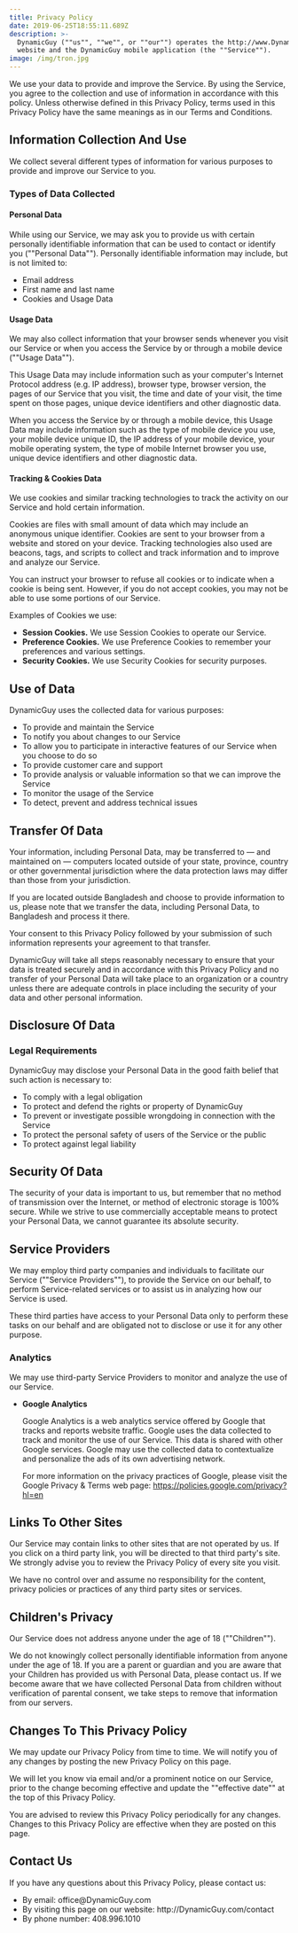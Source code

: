 ```yaml
---
title: Privacy Policy
date: 2019-06-25T18:55:11.689Z
description: >-
  DynamicGuy (""us"", ""we"", or ""our"") operates the http://www.DynamicGuy.com
  website and the DynamicGuy mobile application (the ""Service"").
image: /img/tron.jpg
---
```

<p>We use your data to provide and improve the Service. By using the Service, you agree to the collection and use of information in accordance with this policy. Unless otherwise defined in this Privacy Policy, terms used in this Privacy Policy have the same meanings as in our Terms and Conditions.</p>

<h2>Information Collection And Use</h2>

<p>We collect several different types of information for various purposes to provide and improve our Service to you.</p>

<h3>Types of Data Collected</h3>

<h4>Personal Data</h4>

<p>While using our Service, we may ask you to provide us with certain personally identifiable information that can be used to contact or identify you (""Personal Data""). Personally identifiable information may include, but is not limited to:</p>

<ul>

<li>Email address</li><li>First name and last name</li><li>Cookies and Usage Data</li>

</ul>

<h4>Usage Data</h4>

<p>We may also collect information that your browser sends whenever you visit our Service or when you access the Service by or through a mobile device (""Usage Data"").</p>

<p>This Usage Data may include information such as your computer's Internet Protocol address (e.g. IP address), browser type, browser version, the pages of our Service that you visit, the time and date of your visit, the time spent on those pages, unique device identifiers and other diagnostic data.</p>

<p>When you access the Service by or through a mobile device, this Usage Data may include information such as the type of mobile device you use, your mobile device unique ID, the IP address of your mobile device, your mobile operating system, the type of mobile Internet browser you use, unique device identifiers and other diagnostic data.</p>

<h4>Tracking &amp; Cookies Data</h4>

<p>We use cookies and similar tracking technologies to track the activity on our Service and hold certain information.</p>

<p>Cookies are files with small amount of data which may include an anonymous unique identifier. Cookies are sent to your browser from a website and stored on your device. Tracking technologies also used are beacons, tags, and scripts to collect and track information and to improve and analyze our Service.</p>

<p>You can instruct your browser to refuse all cookies or to indicate when a cookie is being sent. However, if you do not accept cookies, you may not be able to use some portions of our Service.</p>

<p>Examples of Cookies we use:</p>

<ul>

<li><strong>Session Cookies.</strong> We use Session Cookies to operate our Service.</li>

<li><strong>Preference Cookies.</strong> We use Preference Cookies to remember your preferences and various settings.</li>

<li><strong>Security Cookies.</strong> We use Security Cookies for security purposes.</li>

</ul>

<h2>Use of Data</h2>

<p>DynamicGuy uses the collected data for various purposes:</p>

<ul>

<li>To provide and maintain the Service</li>

<li>To notify you about changes to our Service</li>

<li>To allow you to participate in interactive features of our Service when you choose to do so</li>

<li>To provide customer care and support</li>

<li>To provide analysis or valuable information so that we can improve the Service</li>

<li>To monitor the usage of the Service</li>

<li>To detect, prevent and address technical issues</li>

</ul>

<h2>Transfer Of Data</h2>

<p>Your information, including Personal Data, may be transferred to — and maintained on — computers located outside of your state, province, country or other governmental jurisdiction where the data protection laws may differ than those from your jurisdiction.</p>

<p>If you are located outside Bangladesh and choose to provide information to us, please note that we transfer the data, including Personal Data, to Bangladesh and process it there.</p>

<p>Your consent to this Privacy Policy followed by your submission of such information represents your agreement to that transfer.</p>

<p>DynamicGuy will take all steps reasonably necessary to ensure that your data is treated securely and in accordance with this Privacy Policy and no transfer of your Personal Data will take place to an organization or a country unless there are adequate controls in place including the security of your data and other personal information.</p>

<h2>Disclosure Of Data</h2>

<h3>Legal Requirements</h3>

<p>DynamicGuy may disclose your Personal Data in the good faith belief that such action is necessary to:</p>

<ul>

<li>To comply with a legal obligation</li>

<li>To protect and defend the rights or property of DynamicGuy</li>

<li>To prevent or investigate possible wrongdoing in connection with the Service</li>

<li>To protect the personal safety of users of the Service or the public</li>

<li>To protect against legal liability</li>

</ul>

<h2>Security Of Data</h2>

<p>The security of your data is important to us, but remember that no method of transmission over the Internet, or method of electronic storage is 100% secure. While we strive to use commercially acceptable means to protect your Personal Data, we cannot guarantee its absolute security.</p>

<h2>Service Providers</h2>

<p>We may employ third party companies and individuals to facilitate our Service (""Service Providers""), to provide the Service on our behalf, to perform Service-related services or to assist us in analyzing how our Service is used.</p>

<p>These third parties have access to your Personal Data only to perform these tasks on our behalf and are obligated not to disclose or use it for any other purpose.</p>

<h3>Analytics</h3>

<p>We may use third-party Service Providers to monitor and analyze the use of our Service.</p>

<ul>

<li>

<p><strong>Google Analytics</strong></p>

<p>Google Analytics is a web analytics service offered by Google that tracks and reports website traffic. Google uses the data collected to track and monitor the use of our Service. This data is shared with other Google services. Google may use the collected data to contextualize and personalize the ads of its own advertising network.</p>

<p>For more information on the privacy practices of Google, please visit the Google Privacy &amp; Terms web page: <a href=""https://policies.google.com/privacy?hl=en"">https://policies.google.com/privacy?hl=en</a></p>

</li>

</ul>

<h2>Links To Other Sites</h2>

<p>Our Service may contain links to other sites that are not operated by us. If you click on a third party link, you will be directed to that third party's site. We strongly advise you to review the Privacy Policy of every site you visit.</p>

<p>We have no control over and assume no responsibility for the content, privacy policies or practices of any third party sites or services.</p>

<h2>Children's Privacy</h2>

<p>Our Service does not address anyone under the age of 18 (""Children"").</p>

<p>We do not knowingly collect personally identifiable information from anyone under the age of 18. If you are a parent or guardian and you are aware that your Children has provided us with Personal Data, please contact us. If we become aware that we have collected Personal Data from children without verification of parental consent, we take steps to remove that information from our servers.</p>

<h2>Changes To This Privacy Policy</h2>

<p>We may update our Privacy Policy from time to time. We will notify you of any changes by posting the new Privacy Policy on this page.</p>

<p>We will let you know via email and/or a prominent notice on our Service, prior to the change becoming effective and update the ""effective date"" at the top of this Privacy Policy.</p>

<p>You are advised to review this Privacy Policy periodically for any changes. Changes to this Privacy Policy are effective when they are posted on this page.</p>

<h2>Contact Us</h2>

<p>If you have any questions about this Privacy Policy, please contact us:</p>

<ul>

<li>By email: office@DynamicGuy.com</li>

<li>By visiting this page on our website: http://DynamicGuy.com/contact</li>

<li>By phone number: 408.996.1010</li>

</ul>
